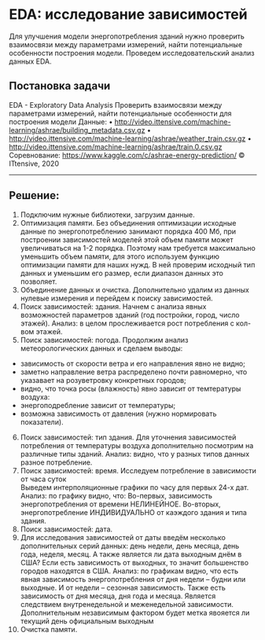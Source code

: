 # EDA: исследование зависимостей
Для улучшения модели энергопотребления зданий нужно проверить взаимосвязи между параметрами измерений, найти потенциальные особенности построения модели. Проведем исследовательский анализ данных EDA.
## Постановка задачи
EDA - Exploratory Data Analysis
Проверить взаимосвязи между параметрами измерений, найти потенциальные особенности для построения модели
Данные:
•	http://video.ittensive.com/machine-learning/ashrae/building_metadata.csv.gz
•	http://video.ittensive.com/machine-learning/ashrae/weather_train.csv.gz
•	http://video.ittensive.com/machine-learning/ashrae/train.0.csv.gz Соревнование: https://www.kaggle.com/c/ashrae-energy-prediction/
© ITtensive, 2020
___
## Решение:
1) Подключим нужные библиотеки, загрузим данные.
2) Оптимизация памяти.
Без объединения оптимизации исходные данные по энергопотреблению занимают порядка 400 Мб, при построении зависимостей моделей этой объем памяти может увеличиваться на 1-2 порядка. Поэтому нам требуется максимально уменьшить объем памяти, для этого используем функцию оптимизации памяти для наших нужд. В ней проверим исходный тип данных и уменьшим его размер, если диапазон данных это позволяет.
3) Объединение данных и очистка.
Дополнительно удалим из данных нулевые измерения и перейдем к поиску зависимостей.
4) Поиск зависимостей: здания.
Начнем с анализа явных возможностей параметров зданий (год постройки, город, число этажей).
Анализ: в целом прослеживается рост потребления с кол-вом этажей.
5) Поиск зависимостей: погода.
Продолжим анализ метеорологических данных и сделаем выводы:
- зависимость от скорости ветра и его направления явно не видно;
- заметно направление ветра распределено почти равномерно, что указавает на розуветровку конкретных городов;
- видно, что точка росы (влажность) явно зависит от темтературы воздуха:
- энергоподребление зависит от температуры;
- возможна зависимость от давления (нужно нормировать показатели).
6) Поиск зависимостей: тип здания.
Для уточнения зависимостей потребления от температуры воздуха дополнительно посмотрим на различные типы зданий.
Анализ: видно, что у разных типов данных разное потребление.
7) Поиск зависимостей: время.
Исследуем потребление в зависимости от часа суток	
Выведем интерполяционные графики по часу для первых 24-х дат.
Анализ: по графику видно, что:
Во-первых, зависимость энергопотребления от времени НЕЛИНЕЙНОЕ.
Во-вторых, энергопотребление ИНДИВИДУАЛЬНО от каэждого здания и типа здания.
8) Поиск зависимостей: дата.
9) Для исследования зависимостей от даты введём несколько дополнительных серий данных: день недели, день месяца, день года, неделя, месяц. А также является ли дата выходным днём в США? Если есть зависимость от выходных, то значит большенство городов находятся в США.
Анализ: по графикам видно, что есть явная зависимость энергопотребления от дня недели – будни или выходные. И от недели – сезонная зависимость. Также есть зависимость от дня месяца, дня года и месяца.
Является следствием внутренедельной и меженедельной зависимости.
Дополнительным независимым фактором будет метка явояется ли текущий день официальным выходным
11) Очистка памяти.
